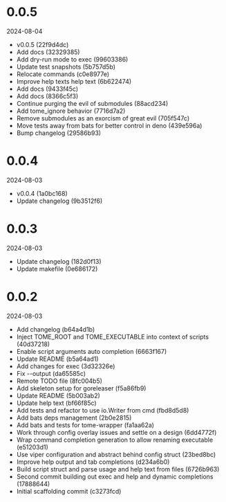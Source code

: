 
0.0.5
=============
2024-08-04

* v0.0.5 (22f9d4dc)
* Add docs (32329385)
* Add dry-run mode to exec (99603386)
* Update test snapshots (5b757d5b)
* Relocate commands (c0e8977e)
* Improve help texts help text (6b622474)
* Add docs (9433f45c)
* Add docs (8366c5f3)
* Continue purging the evil of submodules (88acd234)
* Add tome_ignore behavior (7716d7a2)
* Remove submodules as an exorcism of great evil (705f547c)
* Move tests away from bats for better control in deno (439e596a)
* Bump changelog (29586b93)

0.0.4
=============
2024-08-03

* v0.0.4 (1a0bc168)
* Update changelog (9b3512f6)

0.0.3
=============
2024-08-03

* Update changelog (182d0f13)
* Update makefile (0e686172)

0.0.2
=============
2024-08-03

* Add changelog (b64a4d1b)
* Inject TOME_ROOT and TOME_EXECUTABLE into context of scripts (40d37218)
* Enable script arguments auto completion (6663f167)
* Update README (b5a64ad1)
* Add changes for exec (3d32326e)
* Fix --output (da65585c)
* Remote TODO file (8fc004b5)
* Add skeleton setup for goreleaser (f5a86fb9)
* Update README (5b003ab2)
* Update help text (bf66f85c)
* Add tests and refactor to use io.Writer from cmd (fbd8d5d8)
* Add bats deps management (2b0e2815)
* Add bats and tests for tome-wrapper (fa1aa62a)
* Work through config overlay issues and settle on a design (6dd4772f)
* Wrap command completion generation to allow renaming executable (e51203d1)
* Use viper configuration and abstract behind config struct (23bed8bc)
* Improve help output and tab completions (d234a6b0)
* Build script struct and parse usage and help text from files (6726b963)
* Second commit building out exec and help and dynamic completions (17888644)
* Initial scaffolding commit (c3273fcd)


